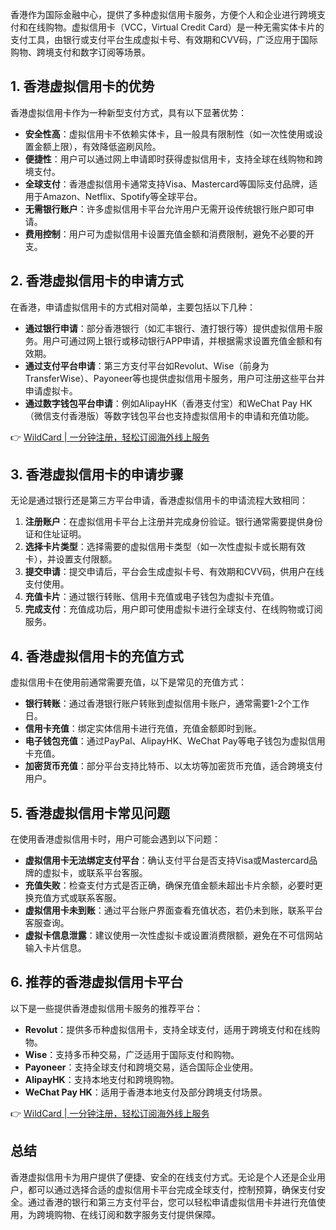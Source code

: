 香港作为国际金融中心，提供了多种虚拟信用卡服务，方便个人和企业进行跨境支付和在线购物。虚拟信用卡（VCC，Virtual Credit Card）是一种无需实体卡片的支付工具，由银行或支付平台生成虚拟卡号、有效期和CVV码，广泛应用于国际购物、跨境支付和数字订阅等场景。

## 1. 香港虚拟信用卡的优势

香港虚拟信用卡作为一种新型支付方式，具有以下显著优势：

- **安全性高**：虚拟信用卡不依赖实体卡，且一般具有限制性（如一次性使用或设置金额上限），有效降低盗刷风险。
- **便捷性**：用户可以通过网上申请即时获得虚拟信用卡，支持全球在线购物和跨境支付。
- **全球支付**：香港虚拟信用卡通常支持Visa、Mastercard等国际支付品牌，适用于Amazon、Netflix、Spotify等全球平台。
- **无需银行账户**：许多虚拟信用卡平台允许用户无需开设传统银行账户即可申请。
- **费用控制**：用户可为虚拟信用卡设置充值金额和消费限制，避免不必要的开支。

## 2. 香港虚拟信用卡的申请方式

在香港，申请虚拟信用卡的方式相对简单，主要包括以下几种：

- **通过银行申请**：部分香港银行（如汇丰银行、渣打银行等）提供虚拟信用卡服务。用户可通过网上银行或移动银行APP申请，并根据需求设置充值金额和有效期。
- **通过支付平台申请**：第三方支付平台如Revolut、Wise（前身为TransferWise）、Payoneer等也提供虚拟信用卡服务，用户可注册这些平台并申请虚拟卡。
- **通过数字钱包平台申请**：例如AlipayHK（香港支付宝）和WeChat Pay HK（微信支付香港版）等数字钱包平台也支持虚拟信用卡的申请和充值功能。

👉 [WildCard | 一分钟注册，轻松订阅海外线上服务](https://bit.ly/bewildcard)

## 3. 香港虚拟信用卡的申请步骤

无论是通过银行还是第三方平台申请，香港虚拟信用卡的申请流程大致相同：

1. **注册账户**：在虚拟信用卡平台上注册并完成身份验证。银行通常需要提供身份证和住址证明。
2. **选择卡片类型**：选择需要的虚拟信用卡类型（如一次性虚拟卡或长期有效卡），并设置支付限额。
3. **提交申请**：提交申请后，平台会生成虚拟卡号、有效期和CVV码，供用户在线支付使用。
4. **充值卡片**：通过银行转账、信用卡充值或电子钱包为虚拟卡充值。
5. **完成支付**：充值成功后，用户即可使用虚拟卡进行全球支付、在线购物或订阅服务。

## 4. 香港虚拟信用卡的充值方式

虚拟信用卡在使用前通常需要充值，以下是常见的充值方式：

- **银行转账**：通过香港银行账户转账到虚拟信用卡账户，通常需要1-2个工作日。
- **信用卡充值**：绑定实体信用卡进行充值，充值金额即时到账。
- **电子钱包充值**：通过PayPal、AlipayHK、WeChat Pay等电子钱包为虚拟信用卡充值。
- **加密货币充值**：部分平台支持比特币、以太坊等加密货币充值，适合跨境支付用户。

## 5. 香港虚拟信用卡常见问题

在使用香港虚拟信用卡时，用户可能会遇到以下问题：

- **虚拟信用卡无法绑定支付平台**：确认支付平台是否支持Visa或Mastercard品牌的虚拟卡，或联系平台客服。
- **充值失败**：检查支付方式是否正确，确保充值金额未超出卡片余额，必要时更换充值方式或联系客服。
- **虚拟信用卡未到账**：通过平台账户界面查看充值状态，若仍未到账，联系平台客服查询。
- **虚拟卡信息泄露**：建议使用一次性虚拟卡或设置消费限额，避免在不可信网站输入卡片信息。

## 6. 推荐的香港虚拟信用卡平台

以下是一些提供香港虚拟信用卡服务的推荐平台：

- **Revolut**：提供多币种虚拟信用卡，支持全球支付，适用于跨境支付和在线购物。
- **Wise**：支持多币种交易，广泛适用于国际支付和购物。
- **Payoneer**：支持全球支付和跨境交易，适合国际企业使用。
- **AlipayHK**：支持本地支付和跨境购物。
- **WeChat Pay HK**：适用于香港本地支付及部分跨境支付场景。

👉 [WildCard | 一分钟注册，轻松订阅海外线上服务](https://bit.ly/bewildcard)

## 总结

香港虚拟信用卡为用户提供了便捷、安全的在线支付方式。无论是个人还是企业用户，都可以通过选择合适的虚拟信用卡平台完成全球支付，控制预算，确保支付安全。通过香港的银行和第三方支付平台，您可以轻松申请虚拟信用卡并进行充值使用，为跨境购物、在线订阅和数字服务支付提供保障。
